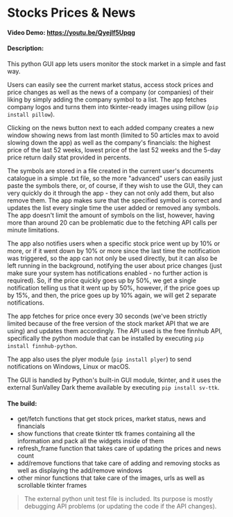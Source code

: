 # Stocks Prices & News
#### Video Demo: https://youtu.be/Qyejlf5Upqg

#### Description:
This python GUI app lets users monitor the stock market in a simple and fast way.

Users can easily see the current market status, access stock prices and price changes as well as the news of a company (or companies) of
their liking by simply adding the company symbol to a list. The app fetches company logos and turns them into tkinter-ready images using
pillow (`pip install pillow`).

Clicking on the news button next to each added company creates a new window showing news from last month (limited to 50 articles max to
avoid slowing down the app) as well as the company's financials: the highest price of the last 52 weeks, lowest price of the last 52 weeks
and the 5-day price return daily stat provided in percents.

The symbols are stored in a file created in the current user's documents catalogue in a simple .txt file,
so the more "advanced" users can easily just paste the symbols there, or, of course, if they wish to use the GUI, they can very quickly do
it through the app - they can not only add them, but also remove them. The app makes sure that the specified symbol is correct and
updates the list every single time the user added or removed any symbols. The app doesn't limit the amount of symbols on the list,
however, having more than around 20 can be problematic due to the fetching API calls per minute limitations.

The app also notifies users when a specific stock price went up by 10% or more, or if it went down by 10% or more
since the last time the notification was triggered, so the app can not only be used directly, but it can also be left running in the
background, notifying the user about price changes (just make sure your system has notifications enabled - no further action is required).
So, if the price quickly goes up by 50%, we get a single notification telling us that it went up by 50%, however, if the price goes up by
15%, and then, the price goes up by 10% again, we will get 2 separate
notifications.

The app fetches for price once every 30 seconds (we've been strictly limited because of the free version of the stock market
API that we are using) and updates them accordingly.
The API used is the free finnhub API, specifically the python module that can be installed by executing `pip install finnhub-python`.

The app also uses the plyer module (`pip install plyer`) to send notifications on Windows, Linux or macOS.

The GUI is handled by Python's built-in GUI module, tkinter, and it uses the external SunValley Dark theme available by executing `pip
install sv-ttk`.

#### The build:
- get/fetch functions that get stock prices, market status, news and financials
- show functions that create tkinter ttk frames containing all the information and pack all the widgets inside of them
- refresh_frame function that takes care of updating the prices and news count
- add/remove functions that take care of adding and removing stocks as well as displaying the add/remove windows
- other minor functions that take care of the images, urls as well as scrollable tkinter frames

> The external python unit test file is included. Its purpose is mostly debugging API problems (or updating the code if the API changes).
